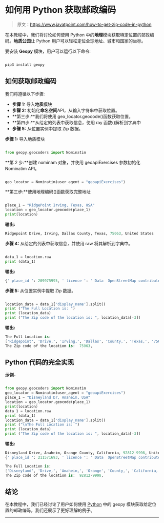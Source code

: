 # 如何用 Python 获取邮政编码

> 原文：<https://www.javatpoint.com/how-to-get-zip-code-in-python>

在本教程中，我们将讨论如何使用 Python 中的**地理**模块获取特定位置的邮政编码。**地质公园**让 Python 用户可以轻松定位全球地址、城市和国家的坐标。

要安装 **Geopy** 模块，用户可以运行以下命令:

```py

pip3 install geopy

```

## 如何获取邮政编码

我们将遵循以下步骤:

*   **步骤 1:** 导入**地质**模块
*   **步骤 2:** 初始化**命名空间**API，从输入字符串中获取位置。
*   **第三步:**我们将使用 geo_locator.geocode()函数获取位置。
*   **第四步:**从给定的列表中获取信息，使用 ray 函数()解析到字典中
*   **步骤 5:** 从位置实例中提取 Zip 数据。

**步骤 1:** 导入地质模块

```py

from geopy.geocoders import Nominatim

```

**第 2 步:**创建 nominam 对象，并使用 geoapiExercises 参数初始化 Nominatim API。

```py

geo_locator = Nominatim(user_agent = "geoapiExercises")

```

**第三步:**使用地理编码()函数获取完整地址

```py

place_1 = "RidgePoint Irving, Texas, USA"
location = geo_locator.geocode(place_1)
print(location)

```

**输出:**

```py
Ridgepoint Drive, Irving, Dallas County, Texas, 75063, United States

```

**步骤 4:** 从给定的列表中获取信息，并使用 raw 将其解析到字典中。

```py

data_1 = location.raw
print (data_1)

```

**输出:**

```py
{' place_id ': 209975995, ' licence ': ' Data  OpenStreetMap contributors, ODbL 1.0\. https://osm.org/copyright ', ' osm_type ': ' way ', ' osm_id ': 567473012, ' boundingbox ': [' 32.908872 ', ' 32.9091407 ', ' -96.9887504 ', ' -96.9883353 '], ' lat ': ' 32.9088978 ', ' lon ': ' -96.9886835 ', ' display_name ':       ' Ridgepoint Drive, Irving, Dallas County, Texas, 75063, United States ', ' class ': 'highway ', ' type ': ' tertiary ', ' importance ': 0.42000000000000004}

```

**步骤 5:** 从位置实例中提取 Zip 数据。

```py

location_data = data_1['display_name'].split()
print ("The Full Location is: ")
print (location_data)
print ("The Zip code of the location is: ", location_data[-3])

```

**输出:**

```py
The Full Location is: 
['Ridgepoint', 'Drive,', 'Irving,', 'Dallas', 'County,', 'Texas,', '75063,', 'United', 'States']
The Zip code of the location is:  75063,

```

## Python 代码的完全实现

**示例-**

```py

from geopy.geocoders import Nominatim
geo_locator = Nominatim(user_agent = "geoapiExercises")
place_1 = "Disneyland Dr, Anaheim, USA"
location = geo_locator.geocode(place_1)
print(location)
data_1 = location.raw
print (data_1)
location_data = data_1['display_name'].split()
print ("\nThe Full Location is: ")
print (location_data)
print ("The Zip code of the location is: ", location_data[-3])

```

**输出:**

```py
Disneyland Drive, Anaheim, Orange County, California, 92812-9998, United States
{' place_id ': 211571693, ' licence ': ' Data  OpenStreetMap contributors, ODbL 1.0\. https://osm.org/copyright ', ' osm_type ': ' way ', ' osm_id ': 568143583, ' boundingbox ': [' 33.8184966 ', ' 33.8200236 ', ' -117.9229381 ', ' -117.9224363 '], ' lat ': ' 33.819073 ', ' lon ': ' -117.9226168 ', ' display_name ': 'Disneyland Drive, Anaheim, Orange County, California, 92812-9998, United States ', ' class ': ' highway ', ' type ': ' secondary ', ' importance ': 0.41000000000000003}

The Full Location is: 
['Disneyland', 'Drive,', 'Anaheim,', 'Orange', 'County,', 'California,', '92812-9998,', 'United', 'States']
The Zip code of the location is:  92812-9998,

```

## 结论

在本教程中，我们已经讨论了用户如何使用 [Python](https://www.javatpoint.com/python-tutorial) 中的 geopy 模块获取给定位置的邮政编码。我们还展示了更好理解的例子。

* * *